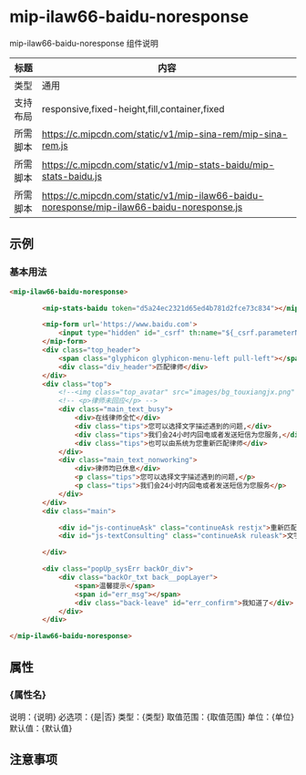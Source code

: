 # mip-ilaw66-baidu-noresponse

mip-ilaw66-baidu-noresponse 组件说明

标题|内容
----|----
类型|通用
支持布局|responsive,fixed-height,fill,container,fixed
所需脚本|https://c.mipcdn.com/static/v1/mip-sina-rem/mip-sina-rem.js
所需脚本|https://c.mipcdn.com/static/v1/mip-stats-baidu/mip-stats-baidu.js
所需脚本|https://c.mipcdn.com/static/v1/mip-ilaw66-baidu-noresponse/mip-ilaw66-baidu-noresponse.js

## 示例

### 基本用法
```html
<mip-ilaw66-baidu-noresponse>

        <mip-stats-baidu token="d5a24ec2321d65ed4b781d2fce73c834"></mip-stats-baidu>

        <mip-form url='https://www.baidu.com'>
            <input type="hidden" id="_csrf" th:name="${_csrf.parameterName}" th:value="${_csrf.token}" />
        </mip-form>
        <div class="top_header">
            <span class="glyphicon glyphicon-menu-left pull-left"></span>
            <div class="div_header">匹配律师</div>
        </div>
        <div class="top">
            <!--<img class="top_avatar" src="images/bg_touxiangjx.png" />-->
            <!-- <p>律师未回应</p> -->
            <div class="main_text_busy">
                <div>在线律师全忙</div>
                <div class="tips">您可以选择文字描述遇到的问题,</div>
                <div class="tips">我们会24小时内回电或者发送短信为您服务,</div>
                <div class="tips">也可以由系统为您重新匹配律师</div>
            </div>
            <div class="main_text_nonworking">
                <div>律师均已休息</div>
                <p class="tips">您可以选择文字描述遇到的问题,</p>
                <p class="tips">我们会24小时内回电或者发送短信为您服务</p>
            </div>
        </div>
        <div class="main">

            <div id="js-continueAsk" class="continueAsk restjx">重新匹配</div>
            <div id="js-textConsulting" class="continueAsk ruleask">文字咨询</div>

        </div>

        <div class="popUp_sysErr backOr_div">
            <div class="backOr_txt back__popLayer">
                <span>温馨提示</span>
                <span id="err_msg"></span>
                <div class="back-leave" id="err_confirm">我知道了</div>
            </div>
        </div>

</mip-ilaw66-baidu-noresponse>
```

## 属性

### {属性名}

说明：{说明}
必选项：{是|否}
类型：{类型}
取值范围：{取值范围}
单位：{单位}
默认值：{默认值}

## 注意事项

